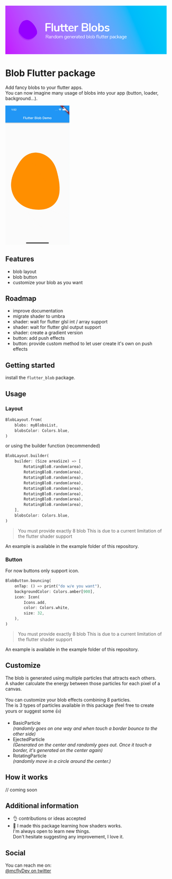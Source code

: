 <p>
<img src="docs/title.png"/>
</p>

# Blob Flutter package
Add fancy blobs to your flutter apps. <br>
You can now imagine many usage of blobs into your app (button, loader, background...).

<img src="docs/gifs/blob_demo2.gif" width="200px"/>

## Features
- blob layout
- blob button
- customize your blob as you want

## Roadmap 
- improve documentation
- migrate shader to umbra 
- shader: wait for flutter glsl int / array support
- shader: wait for flutter glsl output support 
- shader: create a gradient version
- button: add push effects
- button: provide custom method to let user create it's own on push effects

## Getting started
install the `flutter_blob` package.

## Usage
### Layout

```dart
BlobLayout.from(
    blobs: myBlobsList,
    blobsColor: Colors.blue,
)
```

or using the builder function (recommended)
```dart
BlobLayout.builder(
    builder: (Size areaSize) => [
        RotatingBloB.random(area),
        RotatingBloB.random(area),
        RotatingBloB.random(area),
        RotatingBloB.random(area),
        RotatingBloB.random(area),
        RotatingBloB.random(area),
        RotatingBloB.random(area),
        RotatingBloB.random(area),
    ],
    blobsColor: Colors.blue,
)
```
> You must provide exactly 8 blob
> This is due to a current limitation of the flutter shader support

An example is available in the example folder of this repository.

### Button
For now buttons only support icon. 

```dart
BlobButton.bouncing(
    onTap: () => print("do w/e you want"),
    backgroundColor: Colors.amber[900],
    icon: Icon(
        Icons.add,
        color: Colors.white,
        size: 32,
    ),
)
```

> You must provide exactly 8 blob
> This is due to a current limitation of the flutter shader support

An example is available in the example folder of this repository.

## Customize
The blob is generated using multiple particles that attracts each others. <br>
A shader calculate the energy between those particles for each pixel of a canvas. <br>
<br>
You can customize your blob effects combining 8 particles.
<br>
The is 3 types of particles available in this package (feel free to create yours or suggest some 👍)
- BasicParticle <br>
*(randomly goes on one way and when touch a border bounce to the other side)*
- EjectedParticle <br>
*(Generated on the center and randomly goes out. Once it touch a border, it's generated on the center again)*
- RotatingParticle <br>
*(randomly move in a circle around the center.)*

## How it works
// coming soon


## Additional information
- 👌 contributions or ideas accepted
- 🤝 I made this package learning how shaders works. <br> 
I'm always open to learn new things. <br>
Don't hesitate suggesting any improvement, I love it. 
## Social
You can reach me on:<br>
[@mcflyDev on twitter](https://twitter.com/mcflyDev)

